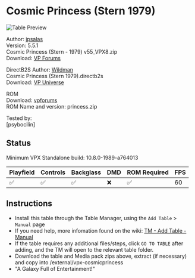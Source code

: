 # Cosmic Princess (Stern 1979)

![Table Preview](../../images/vpx-cosmicprincess.jpg)

Author: [jpsalas](https://www.vpforums.org/index.php?showuser=277)  
Version: 5.5.1  
Cosmic Princess (Stern - 1979) v55_VPX8.zip  
Download: [VP Forums](https://www.vpforums.org/index.php?app=downloads&showfile=14219)

DirectB2S
Author: [Wildman](https://vpuniverse.com/profile/5-wildman/)  
Cosmic Princess (Stern 1979).directb2s  
Download: [VP Universe](https://vpuniverse.com/files/file/2219-cosmic-princessstern-1979/)  

ROM  
Download: [vpforums](https://www.vpforums.org/index.php?app=downloads&showfile=736)  
ROM Name and version: princess.zip  
  
Tested by:  
[psybocilin]

## Status 

Minimum VPX Standalone build: 10.8.0-1989-a764013

| Playfield | Controls | Backglass | DMD | ROM Required | FPS | 
|-----------|----------|-----------|-----|--------------|-----|
| :white_check_mark: | :white_check_mark: | :white_check_mark: | :x: | :white_check_mark: | 60 |

## Instructions

- Install this table through the Table Manager, using the `Add Table` > `Manual` page
- If you need help, more infomation found on the wiki: [TM - Add Table - Manual](https://github.com/LegendsUnchained/vpx-standalone-alp4k/wiki/%5B04%5D-%F0%9F%A7%A1-TM-%E2%80%90-Other-Features#add-table---manual)
- If the table requires any additional files/steps, click `GO TO TABLE` after adding, and the TM will open to the relevant table folder.
- Download the table and Media pack zips above, extract (if necessary) and copy into /external/vpx-cosmicprincess
- "A Galaxy Full of Entertainment!"

